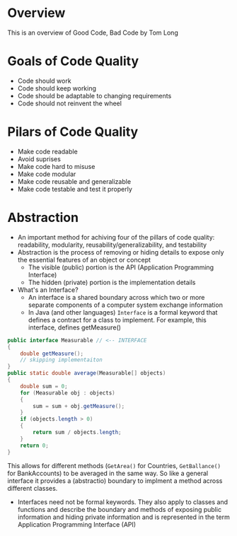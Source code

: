 # Overview
This is an overview of Good Code, Bad Code by Tom Long

# Goals of Code Quality 
- Code should work
- Code should keep working
- Code should be adaptable to changing requirements
- Code should not reinvent the wheel

# Pilars of Code Quality
- Make code readable
- Avoid suprises
- Make code hard to misuse
- Make code modular
- Make code reusable and generalizable
- Make code testable and test it properly

# Abstraction
- An important method for achiving four of the pillars of code quality: readability, modularity, reusability/generalizability, and testability
- Abstraction is the process of removing or hiding details to expose only the essential features of an object or concept
  - The visible (public) portion is the API (Application Programming Interface)
  - The hidden (private) portion is the implementation details
- What's an Interface?
    - An interface is a shared boundary across which two or more separate components of a computer system exchange information
    - In Java (and other languages) `Interface` is a formal keyword that defines a contract for a class to implement. For example, this interface, defines  getMeasure()
```java
public interface Measurable // <-- INTERFACE
{ 
    double getMeasure();
    // skipping implementaiton
}
public static double average(Measurable[] objects)
{
    double sum = 0;
    for (Measurable obj : objects)
    {
        sum = sum + obj.getMeasure();
    }
    if (objects.length > 0)
    {
        return sum / objects.length;
    }
    return 0;
}
```
This allows for different methods (`GetArea()` for Countries, `GetBallance()` for BankAccounts) to be averaged in the same way. So like a general interface it provides a (abstractio) boundary to implment a method across different classes.


- Interfaces need not be formal keywords. They also apply to classes and functions and describe the boundary and methods of exposing public information and hiding private information and is represented in the term Application Programming Interface (API)
